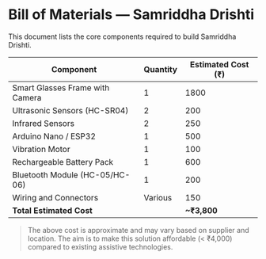 # Bill of Materials — Samriddha Drishti

This document lists the core components required to build Samriddha Drishti.

| Component                      | Quantity | Estimated Cost (₹) |
|----------------------------------|----------|----------------------|
| Smart Glasses Frame with Camera| 1        | 1800                 |
| Ultrasonic Sensors (HC-SR04)    | 2        | 200                  |
| Infrared Sensors                | 2        | 250                  |
| Arduino Nano / ESP32            | 1        | 500                  |
| Vibration Motor                 | 1        | 100                  |
| Rechargeable Battery Pack       | 1        | 600                  |
| Bluetooth Module (HC-05/HC-06) | 1        | 200                  |
| Wiring and Connectors           | Various  | 150                  |
| **Total Estimated Cost**       |          | **~₹3,800**         |

> The above cost is approximate and may vary based on supplier and location. The aim is to make this solution affordable (< ₹4,000) compared to existing assistive technologies.

